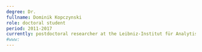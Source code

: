 ```yaml
---
degree: Dr.
fullname: Dominik Kopczynski
role: doctoral student
period: 2011-2017
currently: postdoctoral researcher at the Leibniz-Institut für Analytische Wissenschaften - ISAS - e.V
#www:
---
```

